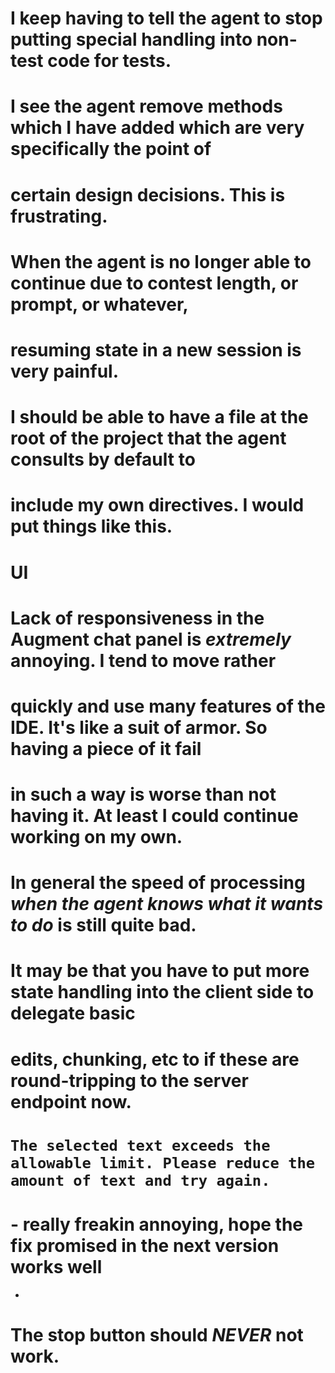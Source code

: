 # I keep having to tell the agent to stop putting special handling into non-test code for tests.
# I see the agent remove methods which I have added which are very specifically the point of
# certain design decisions. This is frustrating.
# When the agent is no longer able to continue due to contest length, or prompt, or whatever,
# resuming state in a new session is very painful.
# I should be able to have a file at the root of the project that the agent consults by default to
# include my own directives. I would put things like this.
#
# UI
# Lack of responsiveness in the Augment chat panel is *extremely* annoying. I tend to move rather
# quickly and use many features of the IDE. It's like a suit of armor. So having a piece of it fail
# in such a way is worse than not having it. At least I could continue working on my own.
#
# In general the speed of processing *when the agent knows what it wants to do* is still quite bad.
# It may be that you have to put more state handling into the client side to delegate basic
#  edits, chunking, etc to if these are round-tripping to the server endpoint now.
#
# `The selected text exceeds the allowable limit. Please reduce the amount of text and try again.`
#   - really freakin annoying, hope the fix promised in the next version works well
-
# The stop button should *NEVER* not work.
